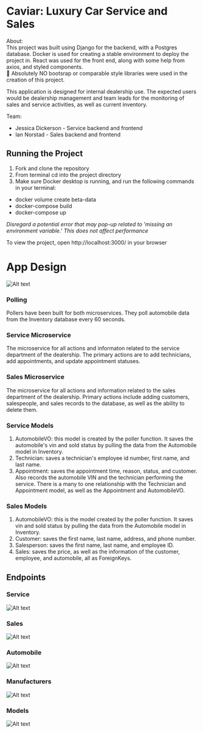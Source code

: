 # Caviar: Luxury Car Service and Sales

About:\
This project was built using Django for the backend, with a Postgres database. Docker is used for creating a stable environment to deploy the project in. React was used for the front end, along with some help from axios, and styled components.\
:no_entry_sign:	Absolutely NO bootsrap or comparable style libraries were used in the creation of this project.

This application is designed for internal dealership use. The expected users would be dealership management and team leads for the monitoring of sales and service activities, as well as current inventory.

Team:
* Jessica Dickerson - Service backend and frontend
* Ian Norstad - Sales backend and frontend

## Running the Project

1. Fork and clone the repository
2. From terminal cd into the project directory
3. Make sure Docker desktop is running, and run the following commands in your terminal:
- docker volume create beta-data
- docker-compose build
- docker-compose up

_Disregard a potential error that may pop-up related to 'missing an environment variable.' This does not affect performance_

To view the project, open http://localhost:3000/ in your browser

# App Design

![Alt text](./images/Caviar-Model-Diagram.png)



### Polling
Pollers have been built for both microservices. They poll automobile data from the Inventory database every 60 seconds.

### Service Microservice
The microservice for all actions and informaton related to the service department of the dealership. The primary actions are to add technicians, add appointments, and update appointment statuses.

### Sales Microservice
The microservice for all actions and information related to the sales department of the dealership. Primary actions include adding customers, salespeople, and sales records to the database, as well as the ability to delete them.

### Service Models
1. AutomobileVO: this model is created by the poller function. It saves the automobile's vin and sold status by pulling the data from the Automobile model in Inventory.
2. Technician: saves a technician's employee id number, first name, and last name.
3. Appointment: saves the appointment time, reason, status, and customer. Also records the automobile VIN and the technician performing the service. There is a many to one relationship with the Technician and Appointment model, as well as the Appointment and AutomobileVO.

### Sales Models
1. AutomobileVO: this is the model created by the poller function. It saves vin and sold status by pulling the data from the Automobile model in Inventory.
2. Customer: saves the first name, last name, address, and phone number.
3. Salesperson: saves the first name, last name, and employee ID.
4. Sales: saves the price, as well as the information of the customer, employee, and automobile, all as ForeignKeys.


## Endpoints

### Service
![Alt text](./images/Service-Endpoints.png)

### Sales
![Alt text](./images/Sales-Endpoints.png)

### Automobile
![Alt text](./images/Autos-Endpoints.png)

### Manufacturers
![Alt text](./images/Manufacturers-Endpoints.png)

### Models
![Alt text](./images/Models-Endpoints.png)
